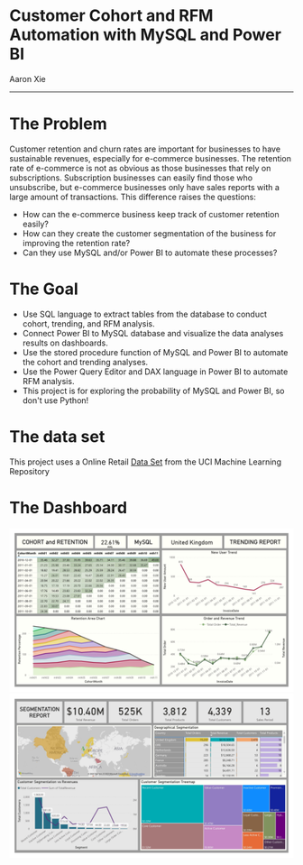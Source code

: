 # Customer Cohort and RFM Automation with MySQL and Power BI
Aaron Xie
___

# The Problem
Customer retention and churn rates are important for businesses to have sustainable revenues, especially for e-commerce businesses. The retention rate of e-commerce is not as obvious as those businesses that rely on subscriptions. Subscription businesses can easily find those who unsubscribe, but e-commerce businesses only have sales reports with a large amount of transactions. This difference raises the questions: 
* How can the e-commerce business keep track of customer retention easily? 
* How can they create the customer segmentation of the business for improving the retention rate?
* Can they use MySQL and/or Power BI to automate these processes?

# The Goal
* Use SQL language to extract tables from the database to conduct cohort, trending, and RFM analysis.
* Connect Power BI to MySQL database and visualize the data analyses results on dashboards.
* Use the stored procedure function of MySQL and Power BI to automate the cohort and trending analyses.
* Use the Power Query Editor and DAX language in Power BI to automate RFM analysis.
* This project is for exploring the probability of MySQL and Power BI, so don't use Python!

# The data set
This project uses a Online Retail [Data Set](https://archive.ics.uci.edu/ml/datasets/online+retail) from the UCI Machine Learning Repository

# The Dashboard
![Dashboard 1](https://github.com/aaronxxie/cohort-RFM-MySQL/blob/main/Dashboard%201.jpg?raw=true)
![Dashboard 2](https://github.com/aaronxxie/cohort-RFM-MySQL/blob/main/Dasgboard%202.jpg?raw=true)
